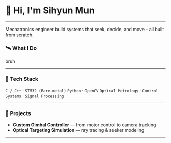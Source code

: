 # 👋 Hi, I'm Sihyun Mun

---
Mechatronics engineer build systems that seek, decide, and move - all built from scratch.


### 🛰 What I Do
bruh

---

### 🧩 Tech Stack
`C / C++` · `STM32 (Bare-metal)`
`Python` · `OpenCV`
`Optical Metrology` · `Control Systems` · `Signal Processing`

---

### 🚀 Projects
- **Custom Gimbal Controller** — from motor control to camera tracking  
- **Optical Targeting Simulation** — ray tracing & seeker modeling  

---

